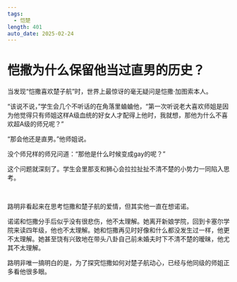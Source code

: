 ```yaml
---
tags:
  - 恺楚
length: 401
auto_date: 2025-02-24
---
```


# 恺撒为什么保留他当过直男的历史？

当发现“恺撒喜欢楚子航”时，世界上最惊讶的毫无疑问是恺撒·加图索本人。

“该说不说，”学生会几个不听话的在角落里蛐蛐他，“第一次听说老大喜欢师姐是因为他觉得只有师姐这样A级血统的好女人才配得上他时，我就想，那他为什么不喜欢超A级的师兄呢？”

“那会他还是直男。”他师姐说。

没个师兄样的师兄问道：“那他是什么时候变成gay的呢？”

这个问题就深刻了。学生会里那支和狮心会拉拉扯扯不清不楚的小势力一同陷入思考。

<br>

路明非看起来在思考恺撒和楚子航的爱情，但其实他一直在想诺诺。

诺诺和恺撒分手后似乎没有很悲伤，他不太理解。她离开新娘学院，回到卡塞尔学院来读四年级，他也不太理解。她和恺撒再见时好像和什么都没发生过一样，他更不太理解。她甚至饶有兴致地在带头八卦自己前未婚夫时下不清不楚的暧昧，他尤其不太理解。

路明非唯一搞明白的是，为了探究恺撒如何对楚子航动心，已经与他同级的师姐正多看他很多眼。
